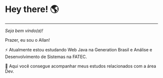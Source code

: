 # Hey there! 🌎
---

_Seja bem vindo(a)!_



Prazer, eu sou o Allan!


⚡ Atualmente estou estudando Web Java na Generation Brasil e Análise e Desenvolvimento de Sistemas na FATEC.


🎯 Aqui você consegue acompanhar meus estudos relacionados com a área Dev.






